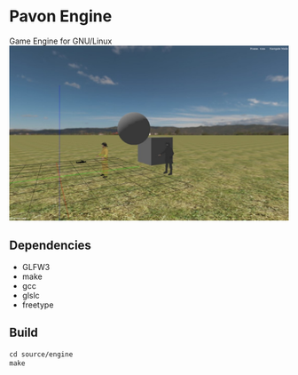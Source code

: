 # Pavon Engine
Game Engine for GNU/Linux
![peditor](peditor.jpg)
## Dependencies
- GLFW3
- make
- gcc
- glslc
- freetype

## Build
```
cd source/engine
make
```
